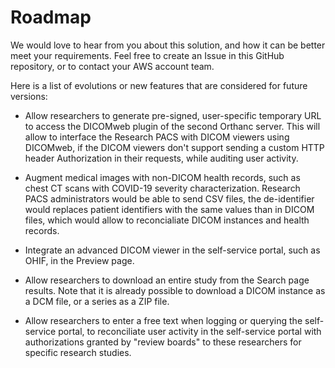 # Roadmap

We would love to hear from you about this solution, and how it can be better meet your requirements. Feel free to create an Issue in this GitHub repository, or to contact your AWS account team.

Here is a list of evolutions or new features that are considered for future versions:

* Allow researchers to generate pre-signed, user-specific temporary URL to access the DICOMweb plugin of the second Orthanc server. This will allow to interface the Research PACS with DICOM viewers using DICOMweb, if the DICOM viewers don't support sending a custom HTTP header Authorization in their requests, while auditing user activity.

* Augment medical images with non-DICOM health records, such as chest CT scans with COVID-19 severity characterization. Research PACS administrators would be able to send CSV files, the de-identifier would replaces patient identifiers with the same values than in DICOM files, which would allow to reconcialiate DICOM instances and health records.

* Integrate an advanced DICOM viewer in the self-service portal, such as OHIF, in the Preview page.

* Allow researchers to download an entire study from the Search page results. Note that it is already possible to download a DICOM instance as a DCM file, or a series as a ZIP file.

* Allow researchers to enter a free text when logging or querying the self-service portal, to reconciliate user activity in the self-service portal with authorizations granted by "review boards" to these researchers for specific research studies.
